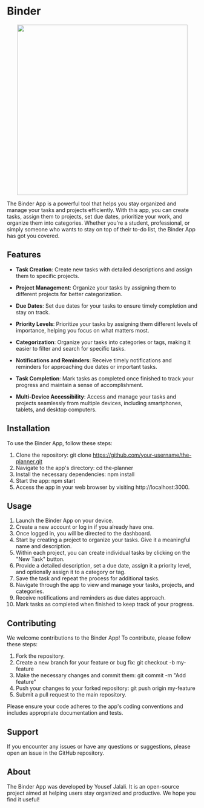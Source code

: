# Binder

<p style="text-align: center;"><img src="https://jalaliyousef.com/_next/image?url=%2Fbinder.png&w=3840&q=75" width="450"></p>

The Binder App is a powerful tool that helps you stay organized and manage your tasks and projects efficiently. With this app, you can create tasks, assign them to projects, set due dates, prioritize your work, and organize them into categories. Whether you're a student, professional, or simply someone who wants to stay on top of their to-do list, the Binder App has got you covered.

## Features

- **Task Creation**: Create new tasks with detailed descriptions and assign them to specific projects.
- **Project Management**: Organize your tasks by assigning them to different projects for better categorization.

- **Due Dates**: Set due dates for your tasks to ensure timely completion and stay on track.
- **Priority Levels**: Prioritize your tasks by assigning them different levels of importance, helping you focus on what matters most.
- **Categorization**: Organize your tasks into categories or tags, making it easier to filter and search for specific tasks.
- **Notifications and Reminders**: Receive timely notifications and reminders for approaching due dates or important tasks.
- **Task Completion**: Mark tasks as completed once finished to track your progress and maintain a sense of accomplishment.
- **Multi-Device Accessibility**: Access and manage your tasks and projects seamlessly from multiple devices, including smartphones, tablets, and desktop computers.

## Installation

To use the Binder App, follow these steps:

1. Clone the repository: git clone https://github.com/your-username/the-planner.git
2. Navigate to the app's directory: cd the-planner
3. Install the necessary dependencies: npm install
4. Start the app: npm start
5. Access the app in your web browser by visiting http://localhost:3000.

## Usage

1. Launch the Binder App on your device.
2. Create a new account or log in if you already have one.
3. Once logged in, you will be directed to the dashboard.
4. Start by creating a project to organize your tasks. Give it a meaningful name and description.
5. Within each project, you can create individual tasks by clicking on the "New Task" button.
6. Provide a detailed description, set a due date, assign it a priority level, and optionally assign it to a category or tag.
7. Save the task and repeat the process for additional tasks.
8. Navigate through the app to view and manage your tasks, projects, and categories.
9. Receive notifications and reminders as due dates approach.
10. Mark tasks as completed when finished to keep track of your progress.

## Contributing

We welcome contributions to the Binder App! To contribute, please follow these steps:

1. Fork the repository.
2. Create a new branch for your feature or bug fix: git checkout -b my-feature
3. Make the necessary changes and commit them: git commit -m "Add feature"
4. Push your changes to your forked repository: git push origin my-feature
5. Submit a pull request to the main repository.

Please ensure your code adheres to the app's coding conventions and includes appropriate documentation and tests.

## Support

If you encounter any issues or have any questions or suggestions, please open an issue in the GitHub repository.

## About

The Binder App was developed by Yousef Jalali. It is an open-source project aimed at helping users stay organized and productive. We hope you find it useful!
